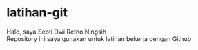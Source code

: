 # latihan-git
Halo, saya Septi Dwi Retno Ningsih
<br>Repository ini saya gunakan untuk latihan bekerja dengan Github
